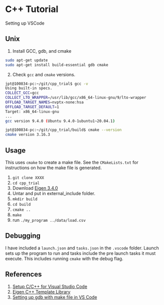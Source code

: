 # C++ Tutorial
Setting up VSCode
## Unix
1. Install GCC, gdb, and cmake
```bash
sudo apt-get update
sudo apt-get install build-essential gdb cmake
```
2. Check `gcc` and `cmake` versions.
```bash
jpt@100834-pc:~/git/cpp_trial$ gcc -v
Using built-in specs.
COLLECT_GCC=gcc
COLLECT_LTO_WRAPPER=/usr/lib/gcc/x86_64-linux-gnu/9/lto-wrapper
OFFLOAD_TARGET_NAMES=nvptx-none:hsa
OFFLOAD_TARGET_DEFAULT=1
Target: x86_64-linux-gnu
...
gcc version 9.4.0 (Ubuntu 9.4.0-1ubuntu1~20.04.1)

jpt@100834-pc:~/git/cpp_trial/build$ cmake --version
cmake version 3.16.3
```

## Usage
This uses `cmake` to create a make file. See the `CMakeLists.txt` for instructions on how the make file is generated.

1. `git clone XXXX`
2. `cd cpp_trial`
3. Download [Eigen 3.4.0](https://gitlab.com/libeigen/eigen/-/archive/3.4.0/eigen-3.4.0.tar.gz)
4. Untar and put in external_include folder.
5. `mkdir build`
6. `cd build`
7. `cmake ..`
8. `make`
9. run `./my_program ../data/load.csv`

## Debugging
I have included a `launch.json` and `tasks.json` in the `.vscode` folder. Launch sets up the program to run and tasks include the pre launch tasks it must execute. This includes running `cmake` with the debug flag.

## References
1. [Setup C/C++ for Visual Studio Code](https://code.visualstudio.com/docs/languages/cpp)
2. [Eigen C++ Template Library](https://eigen.tuxfamily.org/index.php?title=Main_Page)
3. [Setting up gdb with make file in VS Code](https://hackernoon.com/how-to-set-up-c-debugging-in-vscode-using-a-makefile)